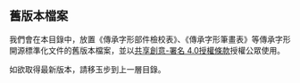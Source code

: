 ## 舊版本檔案

我們會在本目錄中，放置《傳承字形部件檢校表》、《傳承字形筆畫表》等傳承字形開源標準化文件的舊版本檔案，並以[共享創意-署名 4.0授權條款](https://creativecommons.org/licenses/by/4.0/)授權公眾使用。

如欲取得最新版本，請移玉步到上一層目錄。
